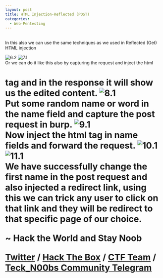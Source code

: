 ```yaml
---
layout: post
title: HTML Injection-Reflected (POST)
categories:
  - Web-Pentesting
---
```

<br>In this also we can use the same techniques as we used in Reflected (Get) HTML injection

![6.2](https://teckk2.github.io/assets/images/Web%20Pentest/A1/6.2.png)
![7.1](https://teckk2.github.io/assets/images/Web%20Pentest/A1/7.1.png)
<br>Or we can do it like this also by capturing the request and inject the html <h1> tag and in the response it will show us the edited content.
![8.1](https://teckk2.github.io/assets/images/Web%20Pentest/A1/8.1.png)
<br>Put some random name or word in the name field and capture the post request in burp.
![9.1](https://teckk2.github.io/assets/images/Web%20Pentest/A1/9.1.png)
<br>Now inject the html tag in name fields and forward the request.
![10.1](https://teckk2.github.io/assets/images/Web%20Pentest/A1/10.1.png)
![11.1](https://teckk2.github.io/assets/images/Web%20Pentest/A1/11.1.png)
<br>We have successfully change the first name in the post request and also injected a redirect link, using this we can trick any user to click on that link and they will be redirect to that specific page of our choice.

<p class="message">
  ~ Hack the World and Stay Noob
</p>

[Twitter](https://twitter.com/Teck__K2) / [Hack The Box](https://www.hackthebox.eu/profile/966) / [CTF Team](https://ctftime.org/team/20102) /
[Teck_N00bs Community Telegram](https://t.me/Teck_N00bs)

<script src="https://www.hackthebox.eu/badge/966"> </script>
